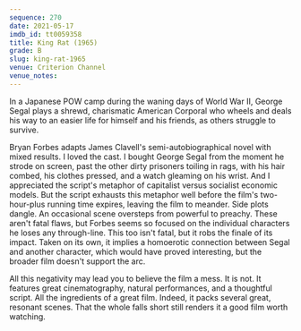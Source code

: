 ```yaml
---
sequence: 270
date: 2021-05-17
imdb_id: tt0059358
title: King Rat (1965)
grade: B
slug: king-rat-1965
venue: Criterion Channel
venue_notes:
---
```


In a Japanese POW camp during the waning days of World War II, George Segal plays a shrewd, charismatic American Corporal who wheels and deals his way to an easier life for himself and his friends, as others struggle to survive.

<!-- end -->

Bryan Forbes adapts James Clavell's semi-autobiographical novel with mixed results. I loved the cast. I bought George Segal from the moment he strode on screen, past the other dirty prisoners toiling in rags, with his hair combed, his clothes pressed, and a watch gleaming on his wrist. And I appreciated the script's metaphor of capitalist versus socialist economic models. But the script exhausts this metaphor well before the film's two-hour-plus running time expires, leaving the film to meander. Side plots dangle. An occasional scene oversteps from powerful to preachy. These aren't fatal flaws, but Forbes seems so focused on the individual characters he loses any through-line. This too isn't fatal, but it robs the finale of its impact. Taken on its own, it implies a homoerotic connection between Segal and another character, which would have proved interesting, but the broader film doesn't support the arc.

All this negativity may lead you to believe the film a mess. It is not. It features great cinematography, natural performances, and a thoughtful script. All the ingredients of a great film. Indeed, it packs several great, resonant scenes. That the whole falls short still renders it a good film worth watching.
